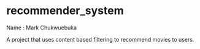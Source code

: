 # recommender_system
Name : Mark Chukwuebuka

A project that uses content based filtering to recommend movies to users.
